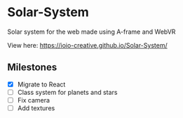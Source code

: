 # Solar-System
Solar system for the web made using A-frame and WebVR

View here: https://ioio-creative.github.io/Solar-System/

## Milestones
- [X] Migrate to React
- [ ] Class system for planets and stars
- [ ] Fix camera
- [ ] Add textures
